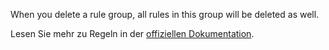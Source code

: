 When you delete a rule group, all rules in this group will be deleted as well.

Lesen Sie mehr zu Regeln in der [offiziellen Dokumentation](https://firefly-iii.readthedocs.io/en/latest/advanced/rules.html).